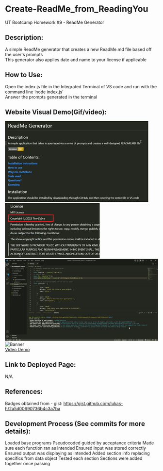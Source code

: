 # Create-ReadMe_from_ReadingYou
UT Bootcamp Homework #9 - ReadMe Generator

## Description:
A simple ReadMe generator that creates a new ReadMe.md file based off the user's prompts <br />
This generator also applies date and name to your license if applicable 

## How to Use:
Open the index.js file in the Integrated Terminal of VS code and run with the command line ‘node index.js’ <br />
Answer the prompts generated in the terminal

## Website Visual Demo(Gif/video):
![Banner](./demos/demo_ReadMe-Header.png) <br />
![Banner](./demos/demo_ReadMe-License-Tailored.png) <br />
![Banner](./demos/demo_InputPrompts.gif) <br />
![Banner](./demos/demo_ReadMe-WebView.gif) <br />
<a href="https://drive.google.com/file/d/1WHOiYjj1GivxNXra8jsx9YeR4iRSTeOa/view">Video Demo</a>

## Link to Deployed Page:
N/A

## References:
Badges obtained from - gist: https://gist.github.com/lukas-h/2a5d00690736b4c3a7ba

## Development Process (See commits for more details):
Loaded base programs 
Pseudocoded guided by acceptance criteria
Made sure each function ran as intended
Ensured input was stored correctly
Ensured output was displaying as intended
Added section info replacing specifics from data object
Tested each section 
Sections were added together once passing